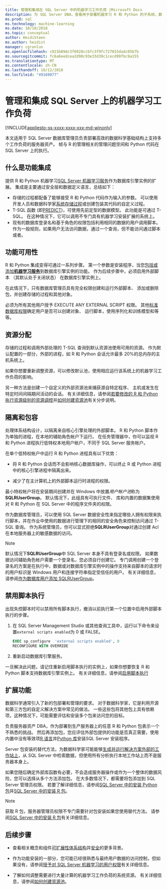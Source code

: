 ```yaml
---
title: 管理和集成在 SQL Server 中的机器学习工作负荷 |Microsoft Docs
description: 为 SQL Server DBA，查看用于部署机器学习 R 和 Python 的子系统，数据库引擎实例上的管理任务。
ms.prod: sql
ms.technology: machine-learning
ms.date: 10/10/2018
ms.topic: conceptual
author: HeidiSteen
ms.author: heidist
manager: cgronlun
ms.openlocfilehash: c921b89dc3f6928ccbfc3f9fc727015dadc05b7b
ms.sourcegitcommit: fc6a6eedcea2d98c93e33d39c1cecd99fbc9a155
ms.translationtype: MT
ms.contentlocale: zh-CN
ms.lasthandoff: 10/12/2018
ms.locfileid: "49169077"
---
```

# <a name="manage-and-integrate-machine-learning-workloads-on-sql-server"></a>管理和集成 SQL Server 上的机器学习工作负荷
[!INCLUDE[appliesto-ss-xxxx-xxxx-xxx-md-winonly](../../includes/appliesto-ss-xxxx-xxxx-xxx-md-winonly.md)]

本文适用于 SQL Server 数据库管理员负责部署高效的数据科学基础结构上支持多个工作负荷的服务器资产。 帧与 R 的管理相关的管理问题空间和 Python 代码在 SQL Server 上的执行。 

## <a name="what-is-feature-integration"></a>什么是功能集成

提供 R 和 Python 机器学习[SQL Server 机器学习服务](../what-is-sql-server-machine-learning.md)作为数据库引擎实例的扩展。 集成是主要通过安全层和数据定义语言，总结如下：

+ 存储的过程都配备了能够接受 R 和 Python 代码作为输入的参数。 可以使用开发人员和数据科学家[系统存储过程](https://docs.microsoft.com/sql/relational-databases/system-stored-procedures/sp-execute-external-script-transact-sql?view=sql-server-2017)或创建包装其代码的自定义过程。
+ T-SQL 函数 (即[PREDICT](https://docs.microsoft.com/sql/t-sql/queries/predict-transact-sql))，可使用先前定型的数据模型。 此功能是可通过 T-SQL。 在这种情况下，它可以调用不专门具有机器学习安装扩展的系统上。
+ 现有的数据库登录名和基于角色的权限包括利用相同的数据的用户调用脚本。 作为一般规则，如果用户无法访问数据，通过一个查询，但不能访问通过脚本或者。

## <a name="feature-availability"></a>功能可用性

R 和 Python 集成变得可通过一系列步骤。 第一个参数是安装程序，当您[包括或添加**机器学习服务**](../install/sql-machine-learning-services-windows-install.md)到数据库引擎实例的功能。 作为后续步骤中，必须启用外部脚本 （其默认处于关闭状态） 在数据库引擎实例上。

在此情况下，只有数据库管理员具有完全权限创建和运行外部脚本、 添加或删除包，并创建存储的过程和其他对象。

必须为所有其他用户授予 EXECUTE ANY EXTERNAL SCRIPT 权限。 其他[标准数据库权限](../security/user-permission.md)确定用户是否可以创建对象、 运行脚本，使用序列化和训练模型和等等。 

## <a name="resource-allocation"></a>资源分配

存储的过程和调用外部处理的 T-SQL 查询到默认资源池使用可用的资源。 作为默认配置的一部分，外部的进程，如 R 和 Python 会话允许最多 20%的总内存的主机系统上。 

如果你想要重新调整资源，可以修改默认池，使用相应运行该系统上的机器学习工作负荷的影响。

另一种方法是创建一个自定义的外部资源池来捕获源自特定程序、 主机或发生在特定时间间隔期间活动的会话。 有关详细信息，请参阅[若要修改的 R 和 Python 执行资源级别的资源调控](../administration/resource-governance.md)并[如何创建资源池](../administration/how-to-create-a-resource-pool.md)有关分步说明。

## <a name="isolation-and-containment"></a>隔离和包容

处理体系结构设计，以隔离来自核心引擎处理的外部脚本。 R 和 Python 脚本作为单独的进程，在本地的辅助角色帐户下运行。 在任务管理器中，你可以监视 R 和 Python 进程执行低特权本地用户帐户，不同于 SQL Server 服务帐户。 

在单个低特权帐户中运行 R 和 Python 进程具有以下优势：

+ 将 R 和 Python 会话而不会影响核心数据库操作，可以终止 R 或 Python 进程中的核心引擎进程中隔离出来。 

+ 减少了在主计算机上的外部脚本运行时进程的权限。

最小特权帐户将在安装期间创建并在 Windows 中放置*用户帐户池*称为**SQLRUserGroup**。 默认情况下，此组具有可执行文件、 库和内置的数据集使用对 R 和 Python 在 SQL Server 中的程序文件夹的权限。 

作为数据库管理员，可以使用 SQL Server 数据安全性来指定哪些人拥有权限来执行脚本，并在作业中使用的数据进行管理下的相同的安全角色来控制访问通过 T-SQL 查询。 作为系统管理员，你可以显式拒绝**SQLRUserGroup**对通过创建 Acl 在本地服务器上的敏感数据的访问。

>[!NOTE]
> 默认情况下**SQLRUserGroup**中 SQL Server 本身不具有登录名或权限。 如果数据访问辅助角色帐户需要一个登录名，您必须自行创建它。 专门调用创建一个登录名的方案是在执行中，数据或对数据库引擎实例中的操作支持来自脚本的请求时的用户标识是 Windows 用户和连接字符串指定受信任的用户。 有关详细信息，请参阅[作为数据库用户添加 SQLRUserGroup](../../advanced-analytics/security/add-sqlrusergroup-to-database.md)。

## <a name="disable-script-execution"></a>禁用脚本执行

出现失控脚本时可以禁用所有脚本执行，撤消以前执行第一个位置中启用外部脚本执行的步骤。

1. 在 SQL Server Management Studio 或其他查询工具中，运行以下命令来设置`external scripts enabled`为 0 或 FALSE。

    ```sql
    EXEC sp_configure  'external scripts enabled', 0
    RECONFIGURE WITH OVERRIDE
    ```
2. 重新启动数据库引擎服务。

一旦解决此问题，请记住重新启用脚本执行的实例上，如果你想要恢复 R 和 Python 脚本支持数据库引擎实例上。 有关详细信息，请参阅[启用脚本执行](../install/sql-machine-learning-services-windows-install.md#enable-script-execution)

## <a name="extend-functionality"></a>扩展功能

数据科学通常引入了新的包部署和管理的要求。 对于数据科学家，它是利用开源和第三方包的自定义解决方案中常见的做法。 一些这些包将其他包上具有依赖项，这种情况下，可能需要评估和安装多个包来访问您的目标。

负责服务器资产 DBA，作为部署到生产服务器上的任意 R 和 Python 包表示一个不熟悉的挑战。 然后再添加包，您应评估外部包提供的功能是否真正需要，使用内置中没有等效项[R 语言](r-libraries-and-data-types.md)并[Python 库](../python/python-libraries-and-data-types.md)安装SQL Server 安装程序。 

Server 包安装的替代方法，为数据科学家可能能够[生成并运行解决方案外部的工作站上](../r/set-up-a-data-science-client.md)，从 SQL Server 中检索数据，但使用所有分析执行本地工作站上而不是服务器本身上。 

如果您随后确定外部库函数有必要，不会造成服务器操作或作为一个整体的数据风险，您可以选择从多个方法添加包。 在大多数情况下，都需要将包添加到 SQL Server 管理员权限。 若要了解详细信息，请参阅[SQL Server 中的安装 Python 包](../python/install-additional-python-packages-on-sql-server.md)并[SQL Server 中的安装 R 包](install-additional-r-packages-on-sql-server.md)。

> [!NOTE]
> 获取 R 包，服务器管理员权限不专门需要针对包安装如果您使用替代方法。 请参阅[SQL Server 中的安装 R 包](install-additional-r-packages-on-sql-server.md)有关详细信息。

## <a name="next-steps"></a>后续步骤

+ 查看相关概念和组件[可扩展性体系结构](../concepts/extensibility-framework.md)并[安全](../concepts/security.md)的更多背景。

+ 作为功能安装的一部分，您可能已经很熟悉与最终用户数据的访问控制，但如果没有，请参阅[授予对 SQL Server 机器学习的用户权限](../security/user-permission.md)有关详细信息。 

+ 了解如何调整需要进行大量计算的机器学习工作负荷的系统资源。 有关详细信息，请参阅[如何创建资源池](../administration/how-to-create-a-resource-pool.md)。
